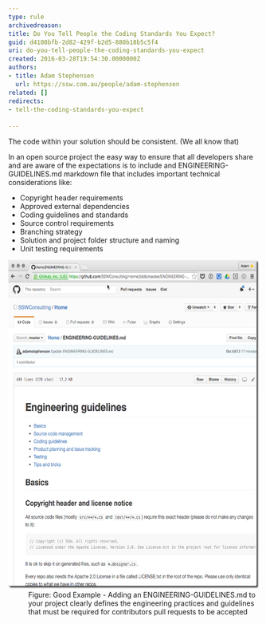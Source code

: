 ```yaml
---
type: rule
archivedreason: 
title: Do You Tell People the Coding Standards You Expect?
guid: d4108bfb-2d82-429f-b2d5-880b18b5c5f4
uri: do-you-tell-people-the-coding-standards-you-expect
created: 2016-03-28T19:54:30.0000000Z
authors:
- title: Adam Stephensen
  url: https://ssw.com.au/people/adam-stephensen
related: []
redirects:
- tell-the-coding-standards-you-expect

---
```


The code within your solution should be consistent. (We all know that)

In an open source project the easy way to ensure that all developers share and are aware of the expectations is to include and ENGINEERING-GUIDELINES.md markdown file that includes important technical considerations like:

<!--endintro-->



* Copyright header requirements
* Approved external dependencies
* Coding guidelines and standards
* Source control requirements
* Branching strategy
* Solution and project folder structure and naming
* Unit testing requirements

<dl class="image"><dt><img src="guidelines-opensource.png" alt="guidelines-opensource.png" style="width:600px;height:660px;"></dt><dd>Figure: Good Example - Adding an ENGINEERING-GUIDELINES.md to your project clearly defines the engineering practices and guidelines that must be required for contributors pull requests to be accepted</dd></dl>
